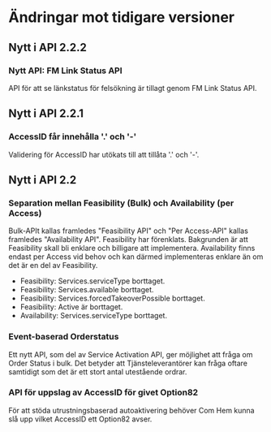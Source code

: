 # Ändringar mot tidigare versioner

## Nytt i API 2.2.2

### Nytt API: FM Link Status API

API för att se länkstatus för felsökning är tillagt genom FM Link Status API.

## Nytt i API 2.2.1

### AccessID får innehålla '.' och '-'

Validering för AccessID har utökats till att tillåta '.' och '-'.

## Nytt i API 2.2

### Separation mellan Feasibility (Bulk) och Availability (per Access)

Bulk-APIt kallas framledes "Feasibility API" och "Per Access-API" kallas framledes "Availability API".
Feasibility har förenklats. Bakgrunden är att Feasibility skall bli enklare och billigare att implementera.
Availability finns endast per Access vid behov och kan därmed implementeras enklare än om det är en del av Feasibility.

* Feasibility: Services.serviceType borttaget.
* Feasibility: Services.available borttaget.
* Feasibility: Services.forcedTakeoverPossible borttaget.
* Feasibility: Active är borttaget.
* Availability: Services.serviceType borttaget.

### Event-baserad Orderstatus

Ett nytt API, som del av Service Activation API, ger möjlighet att fråga om Order Status i bulk. Det betyder att Tjänsteleverantörer kan fråga oftare samtidigt som det är ett stort antal utestående ordrar.

### API för uppslag av AccessID för givet Option82

För att stöda utrustningsbaserad autoaktivering behöver Com Hem kunna slå upp vilket AccessID ett Option82 avser.

